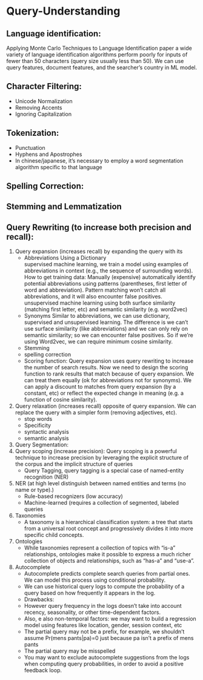 # Query-Understanding

## Language identification:
Applying Monte Carlo Techniques to Language Identification paper a wide variety of language identification algorithms perform poorly for inputs of fewer than 50 characters (query size usually less than 50).
We can use query features, document features, and the searcher’s country in ML model. 
## Character Filtering:
  * Unicode Normalization
  * Removing Accents
  * Ignoring Capitalization
## Tokenization:
  * Punctuation
  * Hyphens and Apostrophes
  * In chinese/japanese, it’s necessary to employ a word segmentation algorithm specific to that language
## Spelling Correction:
## Stemming and Lemmatization
## Query Rewriting (to increase both precision and recall):
1. Query expansion (increases recall) by expanding the query with its
    * Abbreviations
Using a Dictionary	
supervised machine learning, we train a model using examples of abbreviations in context (e.g., the sequence of surrounding words). How to get training data:
Manually (expensive)
automatically identify potential abbreviations using patterns (parentheses, first letter of word and abbreviation). Pattern matching won’t catch all abbreviations, and it will also encounter false positives.
unsupervised machine learning using both surface similarity (matching first letter, etc) and  semantic similarity (e.g. word2vec)
    * Synonyms
Similar to abbreviations, we can use dictionary, supervised and unsupervised learning. The difference is we can’t use surface similarity (like abbreviations) and we can only rely on semantic similarity; so we can encounter false positives. So if we’re using Word2vec, we can require minimum cosine similarity.
    * Stemming 
    * spelling correction
    * Scoring function: Query expansion uses query rewriting to increase the number of search results. Now we need to design the scoring function to rank results that match because of query expansion. 
We can treat them equally (ok for abbreviations not for synonyms). 
We can apply a discount to matches from query expansion (by a constant, etc) or reflect the expected change in meaning (e.g. a function of cosine similarity).
2. Query relaxation (increases recall) opposite of query expansion. We can replace the query with a simpler form (removing adjectives, etc).
      * stop words
    * Specificity
    * syntactic analysis
    * semantic analysis
3. Query Segmentation:
4. Query scoping (increase precision): Query scoping is a powerful technique to increase precision by leveraging the explicit structure of the corpus and the implicit structure of queries
    * Query Tagging, query tagging is a special case of named-entity recognition (NER)
5. NER (at high level distinguish between named entities and terms (no name or type).)
    * Rule-based recognizers (low accuracy)
    * Machine-learned (requires a collection of segmented, labeled queries
6. Taxonomies 
    * A taxonomy is a hierarchical classification system: a tree that starts from a universal root concept and progressively divides it into more specific child concepts. 
7. Ontologies
    * While taxonomies represent a collection of topics with “is-a” relationships, ontologies make it possible to express a much richer collection of objects and relationships, such as “has-a” and “use-a”. 
8. Autocomplete
    * Autocomplete predicts complete search queries from partial ones. We can model this process using conditional probability. 
    * We can use historical query logs to compute the probability of a query based on how frequently it appears in the log. 
    * Drawbacks:
     * However query frequency in the logs doesn’t take into account recency, seasonality, or other time-dependent factors. 
     * Also, e also non-temporal factors: we may want to build a regression model using features like location, gender, session context, etc
     * The partial query may not be a prefix, for example, we shouldn’t assume Pr(mens pants|pa)=0 just because pa isn’t a prefix of mens pants
     * The partial query may be misspelled
     * You may want to exclude autocomplete suggestions from the logs when computing query probabilities, in order to avoid a positive feedback loop.

